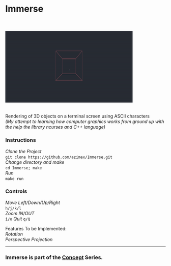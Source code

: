 # Immerse

<br/> <br/> <img src="demo.gif" width="400" /> <br/> <br/>

Rendering of 3D objects on a terminal screen using ASCII characters  
_(My attempt to learning how computer graphics works from ground up with 
the help the library ncurses and C++ language)_

### Instructions
_Clone the Project_  
`git clone https://github.com/azimex/Immerse.git`  
_Change directory and make_  
`cd Immerse; make`  
_Run_  
`make run`  

### Controls  
_Move Left/Down/Up/Right_  
`h/j/k/l`  
_Zoom IN/OUT_  
`i/o`
_Quit_
`q/Q`

Features To be Implemented:  
_Rotation_  
_Perspective Projection_

---
### Immerse is part of the [Concept](https://github.com/azimex/Concept) Series.
